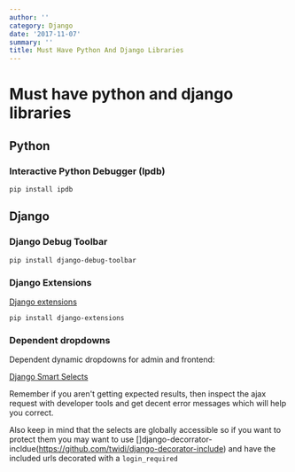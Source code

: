 ```yaml
---
author: ''
category: Django
date: '2017-11-07'
summary: ''
title: Must Have Python And Django Libraries
---
```

# Must have python and django libraries

## Python

### Interactive Python Debugger (Ipdb)

    pip install ipdb

## Django

### Django Debug Toolbar

    pip install django-debug-toolbar

### Django Extensions

[Django extensions](https://github.com/django-extensions/django-extensions)

    pip install django-extensions

### Dependent dropdowns

Dependent dynamic dropdowns for admin and frontend:

[Django Smart Selects](https://github.com/digi604/django-smart-selects)

Remember if you aren't getting expected results, then inspect the ajax request with developer tools and get decent error messages which will help you correct.

Also keep in mind that the selects are globally accessible so if you want to protect them you may want to use []django-decorrator-incldue(https://github.com/twidi/django-decorator-include) and have the included urls decorated with a `login_required`
